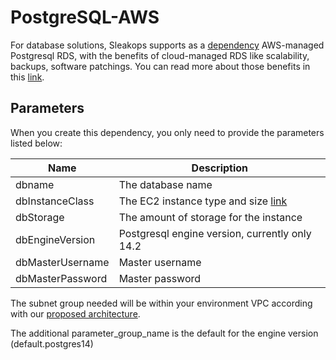 # PostgreSQL-AWS

For database solutions, Sleakops supports as a [dependency](./index.md) AWS-managed Postgresql RDS, with the benefits of cloud-managed RDS like scalability, backups, software patchings. You can read more about those benefits in this [link](https://docs.aws.amazon.com/AmazonRDS/latest/UserGuide/Welcome.html#Welcome.Concepts.RDS).

## Parameters

When you create this dependency, you only need to provide the parameters listed below:

| Name             | Description                                                                                                                                                |
| ---------------- | ---------------------------------------------------------------------------------------------------------------------------------------------------------- |
| dbname           | The database name                                                                                                                                          |
| dbInstanceClass  | The EC2 instance type and size [link](https://docs.aws.amazon.com/AmazonRDS/latest/UserGuide/Concepts.DBInstanceClass.html#Concepts.DBInstanceClass.Types) |
| dbStorage        | The amount of storage for the instance                                                                                                                     |
| dbEngineVersion  | Postgresql engine version, currently only 14.2                                                                                                             |
| dbMasterUsername | Master username                                                                                                                                            |
| dbMasterPassword | Master password                                                                                                                                            |

The subnet group needed will be within your environment VPC according with our [proposed architecture](/docs/provider/aws.mdx).

The additional parameter_group_name is the default for the engine version (default.postgres14)

<!--
        persistence_db_group = aws.rds.SubnetGroup(
            f"db_subnet_group-{self.VPC_ID}",
            subnet_ids=[
                n["id"] for n in self.get_network_output()["persistence_subnet_ids"]
            ],
            tags={
                "Name": f"DBSubnetGroup-{self.VPC_ID}",
            },
        )
        dbname = self.CONFIG.get("dbName")
        if dbname == "database":
            dbname = f"{self.NAME}-{dbname}"
        aws.rds.Instance(
            self.NAME,
            instance_class=self.CONFIG.get("dbInstanceClass"),
            allocated_storage=self.CONFIG.get("dbStorage"),
            engine_version=self.CONFIG.get("dbEngineVersion"),
            parameter_group_name="default.postgres14",
            db_name=dbname,
            password=self.CONFIG.get("dbMasterPassword"),
            username=self.CONFIG.get("dbMasterUsername"),
            skip_final_snapshot=True,
            engine="postgres",
            db_subnet_group_name=persistence_db_group.name,
        ) -->

